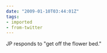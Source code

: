 ```yaml
---
date: "2009-01-10T03:44:01Z"
tags:
- imported
- from-twitter
---
```

JP responds to "get off the flower bed."
